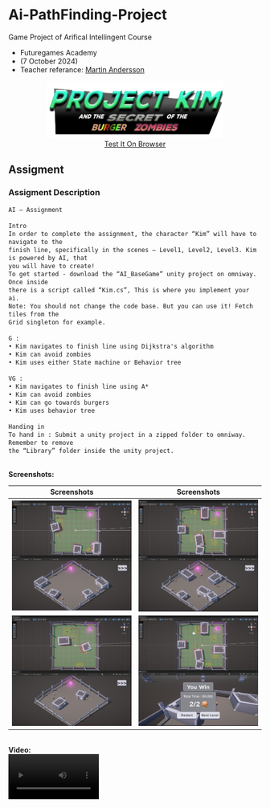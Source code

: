 # Ai-PathFinding-Project
Game Project of Arifical Intellingent Course
<br>
- Futuregames Academy
- (7 October 2024)
- Teacher referance: <a href="https://www.linkedin.com/in/martin-andersson-20424420a?utm_source=share&utm_campaign=share_via&utm_content=profile&utm_medium=ios_app">Martin Andersson</a>

<p align="center">
  <img src="Assets/Other/logo.png" width="350" title="hover text"><br>
  <a href="https://kenanaegean.github.io/Ai-PathFinding-Project/">Test It On Browser</a>
</p>

## Assigment
### Assigment Description
```
AI – Assignment

Intro
In order to complete the assignment, the character “Kim” will have to navigate to the
finish line, specifically in the scenes – Level1, Level2, Level3. Kim is powered by AI, that
you will have to create!
To get started - download the “AI_BaseGame” unity project on omniway. Once inside
there is a script called “Kim.cs”, This is where you implement your ai.
Note: You should not change the code base. But you can use it! Fetch tiles from the
Grid singleton for example.

G :
• Kim navigates to finish line using Dijkstra's algorithm
• Kim can avoid zombies
• Kim uses either State machine or Behavior tree

VG :
• Kim navigates to finish line using A*
• Kim can avoid zombies
• Kim can go towards burgers
• Kim uses behavior tree

Handing in
To hand in : Submit a unity project in a zipped folder to omniway. Remember to remove
the “Library” folder inside the unity project.
```

<br><b>Screenshots:</b>

Screenshots           |  Screenshots 
:-------------------------:|:-------------------------:
![](Assets/Other/1.png)  |  ![](Assets/Other/3.png)
![](Assets/Other/2.png)  |  ![](Assets/Other/4.png)


<br><b>Video:</b>  
<video src="https://github.com/user-attachments/assets/6b50a6a1-7cca-4ab9-93de-8ccc9dbbbe10" width=180/></video>

